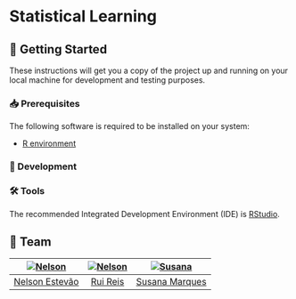 [nelson]: https://github.com/nelsonmestevao
[nelson-pic]: https://github.com/nelsonmestevao.png?size=120
[rui]: https://github.com/Syrayse
[rui-pic]: https://github.com/Syrayse.png?size=120
[susana]: https://github.com/SusanaMarques
[susana-pic]: https://github.com/Syrayse.png?size=120

# Statistical Learning

## :rocket: Getting Started

These instructions will get you a copy of the project up and running on your
local machine for development and testing purposes.

### :inbox_tray: Prerequisites

The following software is required to be installed on your system:

- [R environment](https://www.r-project.org/)

### :hammer: Development

### :hammer_and_wrench: Tools

The recommended Integrated Development Environment (IDE) is
[RStudio](https://rstudio.com/products/rstudio/).

## :busts_in_silhouette: Team

| [![Nelson][nelson-pic]][nelson] | [![Nelson][rui-pic]][rui] | [![Susana][susana-pic]][susana] |
| :-----------------------------: | :-----------------------: | :-----------------------------: |
|    [Nelson Estevão][nelson]     |      [Rui Reis][rui]      |    [Susana Marques][susana]     |
